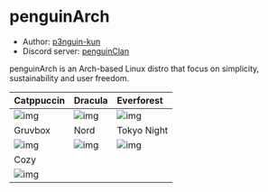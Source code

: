 # penguinArch
- Author: [p3nguin-kun](https://github.com/p3nguin-kun)
- Discord server: [penguinClan](https://discord.gg/fxeSRbVfkK)

penguinArch is an Arch-based Linux distro that focus on simplicity, sustainability and user freedom.

| Catppuccin | Dracula | Everforest |
| :--------- | :------ | :--------- |
| ![img](https://i.imgur.com/fhWPCbv.png) | ![img](https://i.imgur.com/dyUdecT.png) | ![img](https://i.imgur.com/1EULM9G.png) |
| Gruvbox | Nord | Tokyo Night |
| ![img](https://i.imgur.com/Qmlu2Ho.png) | ![img](https://i.imgur.com/qikOIUq.png) | ![img](https://i.imgur.com/Cl3UgQD.png) |
| Cozy |
| ![img](https://i.imgur.com/CEKqi18.png) |
